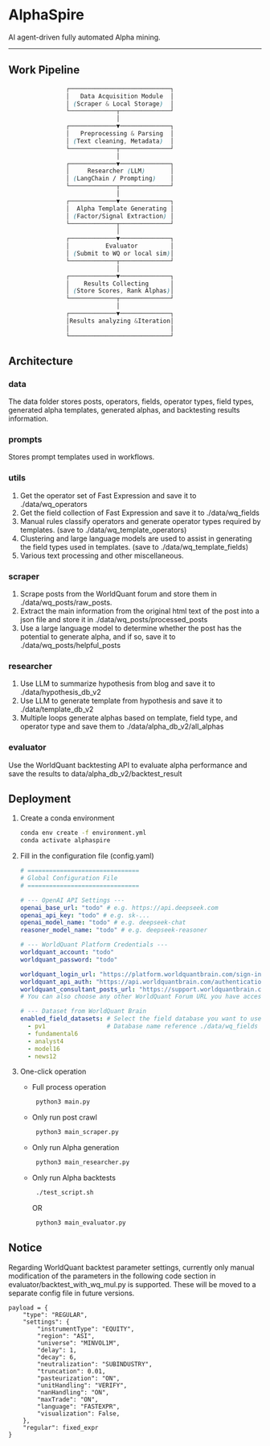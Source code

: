 # AlphaSpire

AI agent-driven fully automated Alpha mining.

-----

## Work Pipeline

```scss
                ┌────────────────────────────┐
                │   Data Acquisition Module  │
                │ (Scraper & Local Storage)  │
                └─────────────┬──────────────┘
                              │
                ┌─────────────▼──────────────┐
                │   Preprocessing & Parsing  │
                │ (Text cleaning, Metadata)  │
                └─────────────┬──────────────┘
                              │
                ┌─────────────▼──────────────┐
                │     Researcher (LLM)       │
                │ (LangChain / Prompting)    │
                └─────────────┬──────────────┘
                              │
                ┌─────────────▼──────────────┐
                │  Alpha Template Generating │
                │ (Factor/Signal Extraction) │
                └─────────────┬──────────────┘
                              │
                ┌─────────────▼──────────────┐
                │          Evaluator         │
                │ (Submit to WQ or local sim)│
                └─────────────┬──────────────┘
                              │
                ┌─────────────▼──────────────┐
                │    Results Collecting      │
                │ (Store Scores, Rank Alphas)│
                └─────────────┬──────────────┘
                              │
                ┌─────────────▼──────────────┐
                │Results analyzing &Iteration│
                │                            │
                └────────────────────────────┘
```

## Architecture
### data
The data folder stores posts, operators, fields, operator types, field types, generated alpha templates, generated alphas, and backtesting results information.

### prompts
Stores prompt templates used in workflows.

### utils
1. Get the operator set of Fast Expression and save it to ./data/wq_operators
2. Get the field collection of Fast Expression and save it to ./data/wq_fields
3. Manual rules classify operators and generate operator types required by templates. (save to ./data/wq_template_operators)
4. Clustering and large language models are used to assist in generating the field types used in templates. (save to ./data/wq_template_fields)
5. Various text processing and other miscellaneous.

### scraper
1. Scrape posts from the WorldQuant forum and store them in ./data/wq_posts/raw_posts.
2. Extract the main information from the original html text of the post into a json file and store it in ./data/wq_posts/processed_posts
3. Use a large language model to determine whether the post has the potential to generate alpha, and if so, save it to ./data/wq_posts/helpful_posts

### researcher
1. Use LLM to summarize hypothesis from blog and save it to ./data/hypothesis_db_v2
2. Use LLM to generate template from hypothesis and save it to ./data/template_db_v2
3. Multiple loops generate alphas based on template, field type, and operator type and save them to ./data/alpha_db_v2/all_alphas

### evaluator
Use the WorldQuant backtesting API to evaluate alpha performance and save the results to data/alpha_db_v2/backtest_result


## Deployment

1. Create a conda environment
    ```bash
    conda env create -f environment.yml
    conda activate alphaspire
    ```
2. Fill in the configuration file (config.yaml)
    ```yaml
    # ===============================
    # Global Configuration File
    # ===============================
    
    # --- OpenAI API Settings ---
    openai_base_url: "todo" # e.g. https://api.deepseek.com
    openai_api_key: "todo" # e.g. sk-...
    openai_model_name: "todo" # e.g. deepseek-chat
    reasoner_model_name: "todo" # e.g. deepseek-reasoner
    
    # --- WorldQuant Platform Credentials ---
    worldquant_account: "todo"
    worldquant_password: "todo"
    
    worldquant_login_url: "https://platform.worldquantbrain.com/sign-in"
    worldquant_api_auth: "https://api.worldquantbrain.com/authentication"
    worldquant_consultant_posts_url: "https://support.worldquantbrain.com/hc/en-us/community/topics/18910956638743-顾问专属中文论坛"
    # You can also choose any other WorldQuant Forum URL you have access to.
    
    # --- Dataset from WorldQuant Brain
    enabled_field_datasets: # Select the field database you want to use to build alphas.
      - pv1                 # Database name reference ./data/wq_fields
      - fundamental6
      - analyst4
      - model16
      - news12   
    ```

3. One-click operation
   * Full process operation
       ```bash
        python3 main.py
       ```
   * Only run post crawl
       ```bash
        python3 main_scraper.py
       ```
   * Only run Alpha generation
       ```bash
        python3 main_researcher.py
       ```
   * Only run Alpha backtests
       ```bash
        ./test_script.sh
       ```
     OR
       ```bash
        python3 main_evaluator.py
       ```

## Notice

Regarding WorldQuant backtest parameter settings, currently only manual modification of the parameters in the following code section in evaluator/backtest_with_wq_mul.py is supported. 
These will be moved to a separate config file in future versions.

```
payload = {
    "type": "REGULAR",
    "settings": {
        "instrumentType": "EQUITY",
        "region": "ASI",
        "universe": "MINVOL1M",
        "delay": 1,
        "decay": 6,
        "neutralization": "SUBINDUSTRY",
        "truncation": 0.01,
        "pasteurization": "ON",
        "unitHandling": "VERIFY",
        "nanHandling": "ON",
        "maxTrade": "ON",
        "language": "FASTEXPR",
        "visualization": False,
    },
    "regular": fixed_expr
}
```
